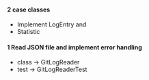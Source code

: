 #### 2  case classes
* Implement LogEntry and
* Statistic

#### 1  Read JSON file and implement error handling
* class -> GitLogReader
* test -> GitLogReaderTest